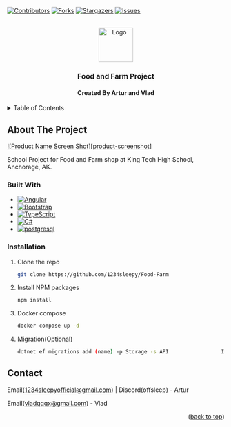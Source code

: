 <a id="readme-top"></a>

[![Contributors][contributors-shield]][contributors-url]
[![Forks][forks-shield]][forks-url]
[![Stargazers][stars-shield]][stars-url]
[![Issues][issues-shield]][issues-url]


<br />
<div align="center">
  <a href="https://github.com/1234sleepy/Food-Farm">
    <img src="images/logo.png" alt="Logo" width="80" height="80" alt = "TEST">
  </a>
  <h3 align="center">Food and Farm Project</h3>
  <h4>Created By Artur and Vlad</h4>
</div>


<details>
  <summary>Table of Contents</summary>
  <ol>
    <li>
      <a href="#about-the-project">About The Project</a>
      <ul>
        <li><a href="#built-with">Built With</a></li>
      </ul>
    </li>
    <li>
      <a href="#installation">Installation</a>
    </li>
    <li><a href="#contact">Contact</a></li>
  </ol>
</details>



<!-- ABOUT THE PROJECT -->
## About The Project

[![Product Name Screen Shot][product-screenshot]](https://github.com/1234sleepy/Food-Farm)

School Project for Food and Farm shop at King Tech High School, Anchorage, AK.

### Built With


* [![Angular][Angular.io]][Angular-url]
* [![Bootstrap][Bootstrap.com]][Bootstrap-url]
* [![TypeScript][typescriptlang.org]][TypeScript-url]
* [![C#][learn.microsoft.com/en-us/dotnet/csharp]][C#-url]
* [![postgresql][postgresql.org]][postgresql-url]
  


<!-- GETTING STARTED -->

### Installation


1. Clone the repo
   ```sh
   git clone https://github.com/1234sleepy/Food-Farm
   ```
3. Install NPM packages
   ```sh
   npm install
   ```
4. Docker compose
   ```sh
   docker compose up -d
   ```
5. Migration(Optional)
   ```sh
   dotnet ef migrations add (name) -p Storage -s API                 IMPORTANT!!! - Change name, before using
   ```


## Contact



Email(1234sleepyofficial@gmail.com) | Discord(offsleep)  - Artur

Email(vladqqqx@gmail.com) - Vlad


<p align="right">(<a href="#readme-top">back to top</a>)</p>

[contributors-shield]: https://img.shields.io/github/contributors/1234sleepy/Food-Farm.svg?style=for-the-badge
[contributors-url]: https://github.com/1234sleepy/Food-Farm/graphs/contributors
[forks-shield]: https://img.shields.io/github/forks/1234sleepy/Food-Farm.svg?style=for-the-badge
[forks-url]: https://github.com/1234sleepy/Food-Farm/graphs/contributors/network/members
[stars-shield]: https://img.shields.io/github/stars/1234sleepy/Food-Farm.svg?style=for-the-badge
[stars-url]: https://github.com/1234sleepy/Food-Farm/stargazers
[issues-shield]: https://img.shields.io/github/issues/1234sleepy/Food-Farm.svg?style=for-the-badge
[issues-url]: https://github.com/1234sleepy/Food-Farm/issues
[Angular.io]: https://img.shields.io/badge/Angular-DD0031?style=for-the-badge&logo=angular&logoColor=white
[Angular-url]: https://angular.io/
[Bootstrap.com]: https://img.shields.io/badge/Bootstrap-563D7C?style=for-the-badge&logo=bootstrap&logoColor=white
[Bootstrap-url]: https://getbootstrap.com
[TypeScript-url]: https://typescriptlang.org
[C#-url]: https://learn.microsoft.com/en-us/dotnet/csharp
[typescriptlang.org]: https://shields.io/badge/TypeScript-3178C6?logo=TypeScript&logoColor=FFF&style=flat-square
[learn.microsoft.com/en-us/dotnet/csharp]: https://img.shields.io/badge/C%23-239120?style=flat&logoColor=white
[postgresql.org]: https://img.shields.io/badge/postgresql-4169e1?style=for-the-badge&logo=postgresql&logoColor=white
[postgresql-url]: https://www.postgresql.org/

